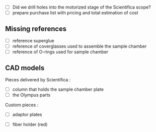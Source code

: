 - [ ] Did we drill holes into the motorized stage of the Scientifica scope?
- [ ] prepare purchase list with pricing and total estimation of cost

## Missing references
- [ ] reference superglue
- [ ] reference of coverglasses used to assemble the sample chamber
- [ ] reference of O-rings used for sample chamber

## CAD models

Pieces delivered by Scientifica :
- [ ] column that holds the sample chamber plate
- [ ] the Olympus parts

Custom pieces :
- [ ] adaptor plates
- [ ] fiber holder (red)


